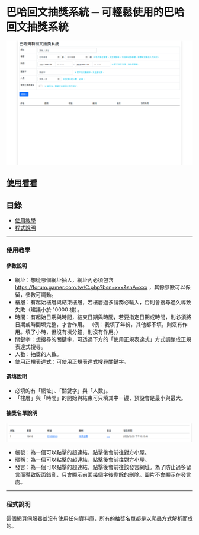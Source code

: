 # 巴哈回文抽獎系統 ─ 可輕鬆使用的巴哈回文抽獎系統
![image](https://github.com/Peugin/bahaluckydraw/blob/master/MDImage/Header.png)

[使用看看](https://bahaluckydraw.herokuapp.com/index)
---
## 目錄
* [使用教學](#使用教學)
* [程式說明](#程式說明)
---
### 使用教學
#### 參數說明
* 網址：想從哪個網址抽人，網址內必須包含 https://forum.gamer.com.tw/C.php?bsn=xxx&snA=xxx ，其餘參數可以保留，參數可調動。
* 樓層：有起始樓層與結束樓層，若樓層過多請務必輸入，否則會搜尋過久導致失敗（建議小於 10000 樓）。
* 時間：有起始日期與時間，結束日期與時間，若要指定日期或時間，則必須將日期或時間填完整，才會作用。
 （例：我填了年份，其他都不填，則沒有作用。填了小時，但沒有填分鐘，則沒有作用。）
* 關鍵字：想搜尋的關鍵字，可透過下方的「使用正規表達式」方式調整成正規表達式搜尋。
* 人數：抽獎的人數。
* 使用正規表達式：可使用正規表達式搜尋關鍵字。
#### 選填說明
* 必填的有「網址」、「關鍵字」與「人數」。
* 「樓層」與「時間」的開始與結束可只填其中一邊，預設會是最小與最大。
#### 抽獎名單說明
![image](https://raw.githubusercontent.com/Peugin/bahaluckydraw/master/MDImage/Tutorial_1.png?token=AGHGEOAEH5L5T6ENV5O4JSLACAO6E)
* 帳號：為一個可以點擊的超連結，點擊後會前往對方小屋。
* 暱稱：為一個可以點擊的超連結，點擊後會前往對方小屋。
* 發言：為一個可以點擊的超連結，點擊後會前往該發言網址。為了防止過多留言而導致版面錯亂，只會顯示前面幾個字後剩餘的刪除。圖片不會顯示在發言處。
---
### 程式說明
這個網頁伺服器並沒有使用任何資料庫，所有的抽獎名單都是以爬蟲方式解析而成的。

